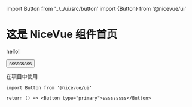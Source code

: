 import Button from '../../ui/src/button'
import {Button} from '@nicevue/ui'

# 这是 NiceVue 组件首页

hello!

<Button type="primary">sssssssss</Button>

在项目中使用

```tsx
import Button from '@nicevue/ui'

return () => <Button type="primary">sssssssss</Button>
```
